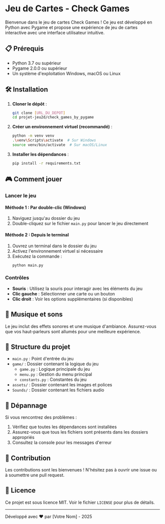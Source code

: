 # Jeu de Cartes - Check Games

Bienvenue dans le jeu de cartes Check Games ! Ce jeu est développé en Python avec Pygame et propose une expérience de jeu de cartes interactive avec une interface utilisateur intuitive.

## 📋 Prérequis

- Python 3.7 ou supérieur
- Pygame 2.0.0 ou supérieur
- Un système d'exploitation Windows, macOS ou Linux

## 🛠 Installation

1. **Cloner le dépôt** :
   ```bash
   git clone [URL_DU_DEPOT]
   cd projet-jeu2d/check_games_by_pygame
   ```

2. **Créer un environnement virtuel (recommandé)** :
   ```bash
   python -m venv venv
   .\venv\Scripts\activate  # Sur Windows
   source venv/bin/activate  # Sur macOS/Linux
   ```

3. **Installer les dépendances** :
   ```bash
   pip install -r requirements.txt
   ```

## 🎮 Comment jouer

### Lancer le jeu

#### Méthode 1 : Par double-clic (Windows)
1. Naviguez jusqu'au dossier du jeu
2. Double-cliquez sur le fichier `main.py` pour lancer le jeu directement

#### Méthode 2 : Depuis le terminal
1. Ouvrez un terminal dans le dossier du jeu
2. Activez l'environnement virtuel si nécessaire
3. Exécutez la commande :
   ```bash
   python main.py
   ```

### Contrôles

- **Souris** : Utilisez la souris pour interagir avec les éléments du jeu
- **Clic gauche** : Sélectionner une carte ou un bouton
- **Clic droit** : Voir les options supplémentaires (si disponibles)

## 🎵 Musique et sons

Le jeu inclut des effets sonores et une musique d'ambiance. Assurez-vous que vos haut-parleurs sont allumés pour une meilleure expérience.

## 📁 Structure du projet

- `main.py` : Point d'entrée du jeu
- `game/` : Dossier contenant la logique du jeu
  - `game.py` : Logique principale du jeu
  - `menu.py` : Gestion du menu principal
  - `constants.py` : Constantes du jeu
- `assets/` : Dossier contenant les images et polices
- `Sounds/` : Dossier contenant les fichiers audio

## 🐛 Dépannage

Si vous rencontrez des problèmes :

1. Vérifiez que toutes les dépendances sont installées
2. Assurez-vous que tous les fichiers sont présents dans les dossiers appropriés
3. Consultez la console pour les messages d'erreur

## 🤝 Contribution

Les contributions sont les bienvenues ! N'hésitez pas à ouvrir une issue ou à soumettre une pull request.

## 📄 Licence

Ce projet est sous licence MIT. Voir le fichier `LICENSE` pour plus de détails.

---

Développé avec ❤️ par [Votre Nom] - 2025

